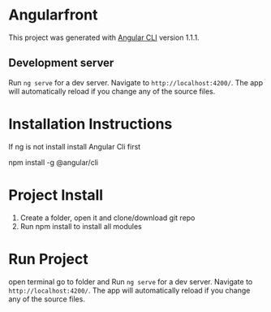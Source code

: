 # Angularfront

This project was generated with [Angular CLI](https://github.com/angular/angular-cli) version 1.1.1.

## Development server

Run `ng serve` for a dev server. Navigate to `http://localhost:4200/`. The app will automatically reload if you change any of the source files.

# Installation Instructions

If ng is not install install Angular Cli first

npm install -g @angular/cli

# Project Install
1) Create a folder, open it and clone/download git repo
2) Run npm install to install all modules

# Run Project 
open terminal go to folder and Run `ng serve` for a dev server. Navigate to `http://localhost:4200/`. The app will automatically reload if you change any of the source files.
